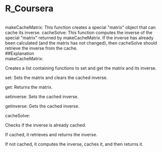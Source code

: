 # R_Coursera
</br>
makeCacheMatrix: This function creates a special "matrix" object that can cache its inverse.
cacheSolve: This function computes the inverse of the special "matrix" returned by makeCacheMatrix. If the inverse has already been calculated (and the matrix has not changed), then cacheSolve should retrieve the inverse from the cache.
</br>
##Explanation
</br>
makeCacheMatrix:

Creates a list containing functions to set and get the matrix and its inverse.

set: Sets the matrix and clears the cached inverse.

get: Returns the matrix.

setinverse: Sets the cached inverse.

getinverse: Gets the cached inverse.

cacheSolve:

Checks if the inverse is already cached.

If cached, it retrieves and returns the inverse.

If not cached, it computes the inverse, caches it, and then returns it.
